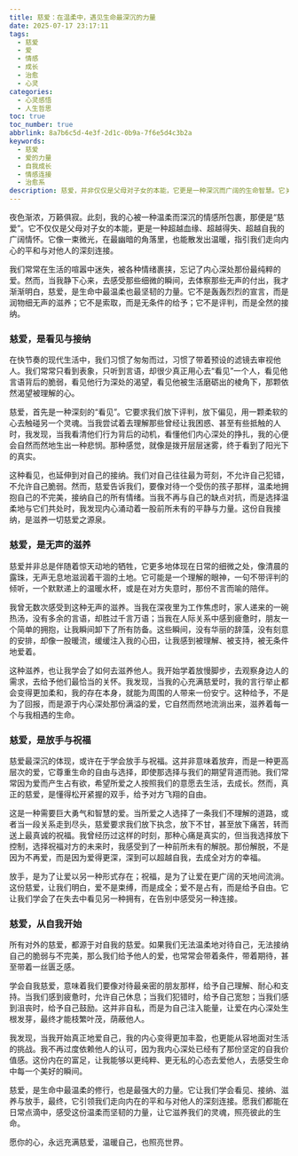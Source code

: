 ```yaml
---
title: 慈爱：在温柔中，遇见生命最深沉的力量
date: 2025-07-17 23:17:11
tags:
  - 慈爱
  - 爱
  - 情感
  - 成长
  - 治愈
  - 心灵
categories:
  - 心灵感悟
  - 人生哲思
toc: true
toc_number: true
abbrlink: 8a7b6c5d-4e3f-2d1c-0b9a-7f6e5d4c3b2a
keywords:
  - 慈爱
  - 爱的力量
  - 自我成长
  - 情感连接
  - 治愈系
description: 慈爱，并非仅仅是父母对子女的本能，它更是一种深沉而广阔的生命智慧。它关乎看见、接纳、滋养与放手，最终，它引领我们走向内在的平和与对他人的深刻连接。这篇文章，将带你一同感受慈爱那份温柔而坚韧的力量，如何在日常点滴中，滋养我们的灵魂，照亮彼此的生命。
---
```


夜色渐浓，万籁俱寂。此刻，我的心被一种温柔而深沉的情感所包裹，那便是“慈爱”。它不仅仅是父母对子女的本能，更是一种超越血缘、超越得失、超越自我的广阔情怀。它像一束微光，在最幽暗的角落里，也能散发出温暖，指引我们走向内心的平和与对他人的深刻连接。

我们常常在生活的喧嚣中迷失，被各种情绪裹挟，忘记了内心深处那份最纯粹的爱。然而，当我静下心来，去感受那些细微的瞬间，去体察那些无声的付出，我才渐渐明白，慈爱，是生命中最温柔也最坚韧的力量。它不是轰轰烈烈的宣言，而是润物细无声的滋养；它不是索取，而是无条件的给予；它不是评判，而是全然的接纳。

### 慈爱，是看见与接纳

在快节奏的现代生活中，我们习惯了匆匆而过，习惯了带着预设的滤镜去审视他人。我们常常只看到表象，只听到言语，却很少真正用心去“看见”一个人，看见他言语背后的脆弱，看见他行为深处的渴望，看见他被生活磨砺出的棱角下，那颗依然渴望被理解的心。

慈爱，首先是一种深刻的“看见”。它要求我们放下评判，放下偏见，用一颗柔软的心去触碰另一个灵魂。当我尝试着去理解那些曾经让我困惑、甚至有些抵触的人时，我发现，当我看清他们行为背后的动机，看懂他们内心深处的挣扎，我的心便会自然而然地生出一种悲悯。那种感觉，就像是拨开层层迷雾，终于看到了阳光下的真实。

这种看见，也延伸到对自己的接纳。我们对自己往往最为苛刻，不允许自己犯错，不允许自己脆弱。然而，慈爱告诉我们，要像对待一个受伤的孩子那样，温柔地拥抱自己的不完美，接纳自己的所有情绪。当我不再与自己的缺点对抗，而是选择温柔地与它们共处时，我发现内心涌动着一股前所未有的平静与力量。这份自我接纳，是滋养一切慈爱之源泉。

### 慈爱，是无声的滋养

慈爱并非总是伴随着惊天动地的牺牲，它更多地体现在日常的细微之处，像清晨的露珠，无声无息地滋润着干涸的土地。它可能是一个理解的眼神，一句不带评判的倾听，一个默默递上的温暖水杯，或是在对方失意时，那份不言而喻的陪伴。

我曾无数次感受到这种无声的滋养。当我在深夜里为工作焦虑时，家人递来的一碗热汤，没有多余的言语，却胜过千言万语；当我在人际关系中感到疲惫时，朋友一个简单的拥抱，让我瞬间卸下了所有防备。这些瞬间，没有华丽的辞藻，没有刻意的安排，却像一股暖流，缓缓注入我的心田，让我感到被理解、被支持，被无条件地爱着。

这种滋养，也让我学会了如何去滋养他人。我开始学着放慢脚步，去观察身边人的需求，去给予他们最恰当的关怀。我发现，当我的心充满慈爱时，我的言行举止都会变得更加柔和，我的存在本身，就能为周围的人带来一份安宁。这种给予，不是为了回报，而是源于内心深处那份满溢的爱，它自然而然地流淌出来，滋养着每一个与我相遇的生命。

### 慈爱，是放手与祝福

慈爱最深沉的体现，或许在于学会放手与祝福。这并非意味着放弃，而是一种更高层次的爱，它尊重生命的自由与选择，即使那选择与我们的期望背道而驰。我们常常因为爱而产生占有欲，希望所爱之人按照我们的意愿去生活，去成长。然而，真正的慈爱，是懂得松开紧握的双手，给予对方飞翔的自由。

这是一种需要巨大勇气和智慧的爱。当所爱之人选择了一条我们不理解的道路，或者当一段关系走到尽头，慈爱要求我们放下执念，放下不甘，甚至放下痛苦，转而送上最真诚的祝福。我曾经历过这样的时刻，那种心痛是真实的，但当我选择放下控制，选择祝福对方的未来时，我感受到了一种前所未有的解脱。那份解脱，不是因为不再爱，而是因为爱得更深，深到可以超越自我，去成全对方的幸福。

放手，是为了让爱以另一种形式存在；祝福，是为了让爱在更广阔的天地间流淌。这份慈爱，让我们明白，爱不是束缚，而是成全；爱不是占有，而是给予自由。它让我们学会了在失去中看见另一种拥有，在告别中感受另一种连接。

### 慈爱，从自我开始

所有对外的慈爱，都源于对自我的慈爱。如果我们无法温柔地对待自己，无法接纳自己的脆弱与不完美，那么我们给予他人的爱，也常常会带着条件，带着期待，甚至带着一丝匮乏感。

学会自我慈爱，意味着我们要像对待最亲密的朋友那样，给予自己理解、耐心和支持。当我们感到疲惫时，允许自己休息；当我们犯错时，给予自己宽恕；当我们感到沮丧时，给予自己鼓励。这并非自私，而是为自己注入能量，让爱在内心深处生根发芽，最终才能枝繁叶茂，荫蔽他人。

我发现，当我开始真正地爱自己，我的内心变得更加丰盈，也更能从容地面对生活的挑战。我不再过度依赖他人的认可，因为我内心深处已经有了那份坚定的自我价值感。这份内在的富足，让我能够以更纯粹、更无私的心态去爱他人，去感受生命中每一个美好的瞬间。

慈爱，是生命中最温柔的修行，也是最强大的力量。它让我们学会看见、接纳、滋养与放手，最终，它引领我们走向内在的平和与对他人的深刻连接。愿我们都能在日常点滴中，感受这份温柔而坚韧的力量，让它滋养我们的灵魂，照亮彼此的生命。

愿你的心，永远充满慈爱，温暖自己，也照亮世界。